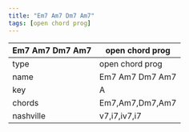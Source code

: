 ```yaml
---
title: "Em7 Am7 Dm7 Am7"
tags: [open chord prog]
---
```


|Em7 Am7 Dm7 Am7|open chord prog|
|---|---|
|type|open chord prog|
|name|Em7 Am7 Dm7 Am7|
|key|A|
|chords|Em7,Am7,Dm7,Am7|
|nashville|v7,i7,iv7,i7|
